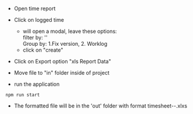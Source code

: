 - Open time report
- Click on logged time
    - will open a modal, leave these options:  
    filter by: ''  
    Group by: 1.Fix version, 2. Worklog  
    - click on "create"

- Click on Export option "xls Report Data"
- Move file to "in" folder inside of project
- run the application
```
npm run start
```
 - The formatted file will be in the 'out' folder with format timesheet-<year>-<month>.xlxs
